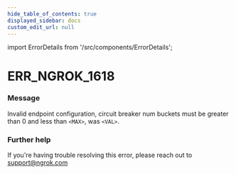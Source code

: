 ```yaml
---
hide_table_of_contents: true
displayed_sidebar: docs
custom_edit_url: null
---
```


import ErrorDetails from '/src/components/ErrorDetails';

# ERR_NGROK_1618

### Message
Invalid endpoint configuration, circuit breaker num buckets must be greater than 0 and less than `<MAX>`, was `<VAL>`.

### Further help
If you're having trouble resolving this error, please reach out to [support@ngrok.com](mailto:support@ngrok.com?subject=Help%20with%20ERR_NGROK_1618)

<ErrorDetails error='err_ngrok_1618' />
